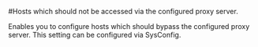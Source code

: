 #Hosts which should not be accessed via the configured proxy server.

Enables you to configure hosts which should bypass the configured proxy server. This setting can be configured via SysConfig.

